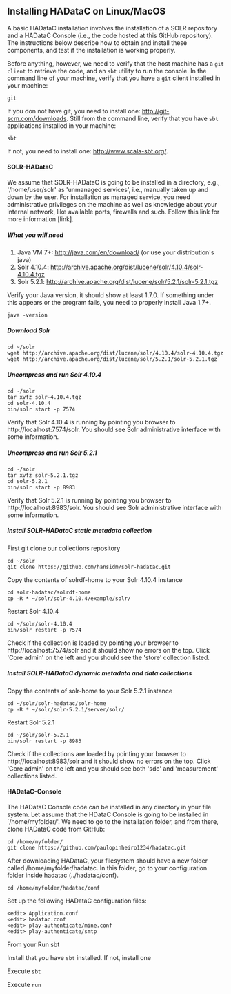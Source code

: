 ## Installing HADataC on Linux/MacOS

A basic HADataC installation involves the installation of a SOLR repository and a HADataC Console (i.e., the code hosted at this GitHub repository). The instructions below describe how to obtain and install these components, and test if the installation is working properly.

Before anything, however, we need to verify that the host machine has a `git client` to retrieve the code, and an `sbt` utility to run the console. In the command line of your machine, verify that you have a `git` client installed in your machine:

    git
 
If you don not have git, you need to install one: http://git-scm.com/downloads. Still from the command line, verify that you have `sbt` applications installed in your machine:

    sbt

If not, you need to install one: http://www.scala-sbt.org/.

#### SOLR-HADataC

We assume that SOLR-HADataC is going to be installed in a directory, e.g., '/home/user/solr' as 'unmanaged services', i.e., manually taken up and down by the user. For installation as managed service, you need administrative privileges on the machine as well as knowledge about your internal network, like available ports, firewalls and such. Follow this link for more information [link].

##### What you will need
1. Java VM 7+: http://java.com/en/download/ (or use your distribution's java)
2. Solr 4.10.4: http://archive.apache.org/dist/lucene/solr/4.10.4/solr-4.10.4.tgz
3. Solr 5.2.1: http://archive.apache.org/dist/lucene/solr/5.2.1/solr-5.2.1.tgz

Verify your Java version, it should show at least 1.7.0. If something under this appears or the program fails, you need to properly install Java 1.7+.

    java -version

##### Download Solr

    cd ~/solr
    wget http://archive.apache.org/dist/lucene/solr/4.10.4/solr-4.10.4.tgz
    wget http://archive.apache.org/dist/lucene/solr/5.2.1/solr-5.2.1.tgz

##### Uncompress and run Solr 4.10.4

    cd ~/solr
    tar xvfz solr-4.10.4.tgz
    cd solr-4.10.4
    bin/solr start -p 7574

Verify that Solr 4.10.4 is running by pointing you browser to http://localhost:7574/solr. You should see Solr administrative interface with some information.

##### Uncompress and run Solr 5.2.1

    cd ~/solr
    tar xvfz solr-5.2.1.tgz
    cd solr-5.2.1
    bin/solr start -p 8983

Verify that Solr 5.2.1 is running by pointing you browser to http://localhost:8983/solr. You should see Solr administrative interface with some information.

##### Install SOLR-HADataC static metadata collection

First git clone our collections repository

    cd ~/solr
    git clone https://github.com/hansidm/solr-hadatac.git

Copy the contents of solrdf-home to your Solr 4.10.4 instance

    cd solr-hadatac/solrdf-home
    cp -R * ~/solr/solr-4.10.4/example/solr/

Restart Solr 4.10.4

    cd ~/solr/solr-4.10.4
    bin/solr restart -p 7574

Check if the collection is loaded by pointing your browser to http://localhost:7574/solr and it should show no errors on the top. Click 'Core admin' on the left and you should see the 'store' collection listed.

##### Install SOLR-HADataC dynamic metadata and data collections

Copy the contents of solr-home to your Solr 5.2.1 instance

    cd ~/solr/solr-hadatac/solr-home
    cp -R * ~/solr/solr-5.2.1/server/solr/

Restart Solr 5.2.1

    cd ~/solr/solr-5.2.1
    bin/solr restart -p 8983

Check if the collections are loaded by pointing your browser to http://localhost:8983/solr and it should show no errors on the top. Click 'Core admin' on the left and you should see both 'sdc' and 'measurement' collections listed.

#### HADataC-Console

The HADataC Console code can be installed in any directory in your file system. Let assume that the HDataC Console is going to be installed in `/home/myfolder/'. We need to go to the installation folder, and from there, clone HADataC code from GitHub:

    cd /home/myfolder/
    git clone https://github.com/paulopinheiro1234/hadatac.git

After downloading HADataC, your filesystem should have a new folder called /home/myfolder/hadatac. In this folder, go to your configuration folder inside hadatac (../hadatac/conf).

    cd /home/myfolder/hadatac/conf

Set up the following HADataC configuration files:

    <edit> Application.conf
    <edit> hadatac.conf
    <edit> play-authenticate/mine.conf
    <edit> play-authenticate/smtp 

From your Run sbt

Install that you have `sbt` installed. If not, install one

Execute `sbt`

Execute `run`

